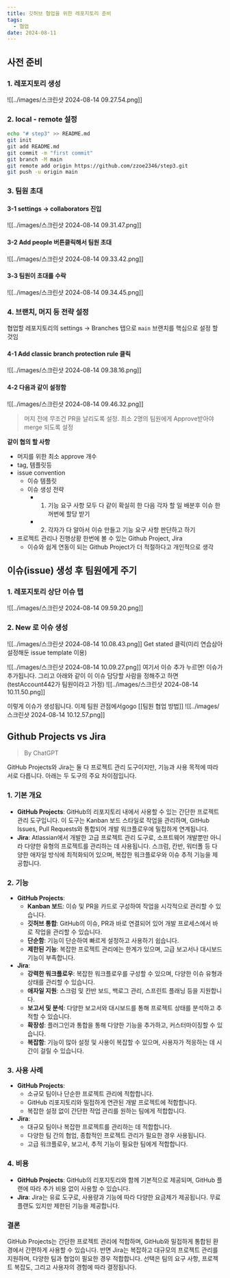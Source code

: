 ```yaml
---
title: 깃허브 협업을 위한 레포지토리 준비
tags:
  - 협업
date: 2024-08-11
---
```



## 사전 준비
### 1. 레포지토리 생성
![[../images/스크린샷 2024-08-14 09.27.54.png]]
### 2. local - remote 설정
```zsh
echo "# step3" >> README.md
git init
git add README.md
git commit -m "first commit"
git branch -M main
git remote add origin https://github.com/zzoe2346/step3.git
git push -u origin main
```
### 3. 팀원 초대

#### 3-1 settings -> collaborators 진입
![[../images/스크린샷 2024-08-14 09.31.47.png]]

#### 3-2 Add people 버튼클릭해서 팀원 초대

![[../images/스크린샷 2024-08-14 09.33.42.png]]

#### 3-3 팀원이 초대를 수락

![[../images/스크린샷 2024-08-14 09.34.45.png]]
### 4. 브랜치, 머지 등 전략 설정
협업할 레포지토리의 settings -> Branches 탭으로
`main` 브랜치를 핵심으로 설정 할 것임
#### 4-1 Add classic branch protection rule 클릭
![[../images/스크린샷 2024-08-14 09.38.16.png]]
#### 4-2 다음과 같이 설정함

![[../images/스크린샷 2024-08-14 09.46.32.png]]
> 머지 전에 무조건 PR을 날리도록 설정. 최소 2명의 팀원에게 Approve받아야 merge 되도록 설정



**같이 협의 할 사항**
- 머지를 위한 최소 approve 개수
- tag, 템플릿등
- issue convention
	- 이슈 템플릿
	- 이슈 생성 전략
		- 1. 기능 요구 사항 모두 다 같이 확실히 한 다음 각자 할 일 배분후 이슈 한꺼번에 할당 받기
		- 2. 각자가 다 알아서 이슈 만들고 기능 요구 사항 판단하고 하기
- 프로젝트 관리나 진행상황 한번에 볼 수 있는 Github Project, Jira
	- 이슈와 쉽게 연동이 되는 Github Project가 더 적절하다고 개인적으로 생각


## 이슈(issue) 생성 후 팀원에게 주기
### 1. 레포지토리 상단 이슈 탭

![[../images/스크린샷 2024-08-14 09.59.20.png]]
### 2. New 로 이슈 생성
![[../images/스크린샷 2024-08-14 10.08.43.png]]
Get stated 클릭(미리 연습삼아 설정해둔 issue template 이용)

![[../images/스크린샷 2024-08-14 10.09.27.png]]
여기서 이슈 추가 누르면! 이슈가 추가됩니다. 그리고 아래와 같이 이 이슈 담당할 사람을 정해주고 하면(testAccount442가 팀원이라고 가정)
![[../images/스크린샷 2024-08-14 10.11.50.png]]

이렇게 이슈가 생성됩니다. 이제 팀원 관점에서gogo [[팀원 협업 방법]]
![[../images/스크린샷 2024-08-14 10.12.57.png]]

## Github Projects vs Jira
> By ChatGPT

GitHub Projects와 Jira는 둘 다 프로젝트 관리 도구이지만, 기능과 사용 목적에 따라 서로 다릅니다. 아래는 두 도구의 주요 차이점입니다.

### 1. **기본 개요**

- **GitHub Projects**: GitHub의 리포지토리 내에서 사용할 수 있는 간단한 프로젝트 관리 도구입니다. 이 도구는 Kanban 보드 스타일로 작업을 관리하며, GitHub Issues, Pull Requests와 통합되어 개발 워크플로우에 밀접하게 연계됩니다.
- **Jira**: Atlassian에서 개발한 고급 프로젝트 관리 도구로, 소프트웨어 개발뿐만 아니라 다양한 유형의 프로젝트를 관리하는 데 사용됩니다. 스크럼, 칸반, 워터폴 등 다양한 애자일 방식에 최적화되어 있으며, 복잡한 워크플로우와 이슈 추적 기능을 제공합니다.

### 2. **기능**

- **GitHub Projects**:
    - **Kanban 보드**: 이슈 및 PR을 카드로 구성하여 작업을 시각적으로 관리할 수 있습니다.
    - **깃허브 통합**: GitHub의 이슈, PR과 바로 연결되어 있어 개발 프로세스에서 바로 작업을 관리할 수 있습니다.
    - **단순함**: 기능이 단순하여 빠르게 설정하고 사용하기 쉽습니다.
    - **제한된 기능**: 복잡한 프로젝트 관리에는 한계가 있으며, 고급 보고서나 대시보드 기능이 부족합니다.
- **Jira**:
    - **강력한 워크플로우**: 복잡한 워크플로우를 구성할 수 있으며, 다양한 이슈 유형과 상태를 관리할 수 있습니다.
    - **애자일 지원**: 스크럼 및 칸반 보드, 백로그 관리, 스프린트 플래닝 등을 지원합니다.
    - **보고서 및 분석**: 다양한 보고서와 대시보드를 통해 프로젝트 상태를 분석하고 추적할 수 있습니다.
    - **확장성**: 플러그인과 통합을 통해 다양한 기능을 추가하고, 커스터마이징할 수 있습니다.
    - **복잡함**: 기능이 많아 설정 및 사용이 복잡할 수 있으며, 사용자가 적응하는 데 시간이 걸릴 수 있습니다.

### 3. **사용 사례**

- **GitHub Projects**:
    - 소규모 팀이나 단순한 프로젝트 관리에 적합합니다.
    - GitHub 리포지토리와 밀접하게 연관된 개발 프로젝트에 적합합니다.
    - 복잡한 설정 없이 간단한 작업 관리를 원하는 팀에게 적합합니다.
- **Jira**:
    - 대규모 팀이나 복잡한 프로젝트를 관리하는 데 적합합니다.
    - 다양한 팀 간의 협업, 종합적인 프로젝트 관리가 필요한 경우 사용됩니다.
    - 고급 워크플로우, 보고서, 추적 기능이 필요한 팀에게 적합합니다.

### 4. **비용**

- **GitHub Projects**: GitHub의 리포지토리와 함께 기본적으로 제공되며, GitHub 플랜에 따라 추가 비용 없이 사용할 수 있습니다.
- **Jira**: Jira는 유료 도구로, 사용량과 기능에 따라 다양한 요금제가 제공됩니다. 무료 플랜도 있지만 제한된 기능을 제공합니다.

### 결론

GitHub Projects는 간단한 프로젝트 관리에 적합하며, GitHub와 밀접하게 통합된 환경에서 간편하게 사용할 수 있습니다. 반면 Jira는 복잡하고 대규모의 프로젝트 관리를 지원하며, 다양한 팀과 협업이 필요한 경우 적합합니다. 선택은 팀의 요구 사항, 프로젝트 복잡도, 그리고 사용자의 경험에 따라 결정됩니다.